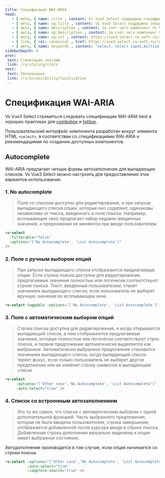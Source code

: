 ```yaml
---
title: Спецификация WAI-ARIA
head:
   - [ meta, { name: title , content: Vs Vue3 Select поддержка спецификации WAI-ARIA} ]
   - [ meta, { name: og:title , content: Vs Vue3 Select поддержка спецификации WAI-ARIA } ]
   - [ meta, { name: description , content: За счет чего компонент Vs Vue3 Select поддерживает спецификацию WAI-ARIA } ]
   - [ meta, { name: og:description , content: За счет чего компонент Vs Vue3 Select поддерживает спецификацию WAI-ARIA } ]
   - [ meta, { name: og:url , content: https://vue3-select.va-soft.ru/ru/accessibility/wai-aria/ } ]
   - [ link, { rel: canonical , href: https://vue3-select.va-soft.ru/ru/accessibility/wai-aria/ } ]
   - [ meta, { name: keywords , content: "select, select input,multiselect,wai-aria,accessibility" } ]
sidebarDepth: 0
prev:
 text: Стилизация слотами
 link: /ru/styling/slots
next:
 text: Локализация
 link: /ru/accessibility/localization
---
```


# Спецификация WAI-ARIA

Vs Vue3 Select стремиться следовать спецификации WAI-ARIA best в хороших практиках для 
[combobox](https://www.w3.org/WAI/ARIA/apg/patterns/combobox/) и
[listbox](https://www.w3.org/WAI/ARIA/apg/patterns/listbox/).

Пользовательский интерфейс компонента разработан вокруг элемента HTML `<select>`, в соответствии со спецификациями
WAI-ARIA и рекомендациями по созданию доступных компонентов.

## Autocomplete

WAI-ARIA предлагает четыре формы автозаполнения для выпадающих списков. Vs Vue3 Select можно настроить для 
предоставления этих вариантов использования.

### 1. No autocomplete

> Поле со списком доступно для редактирования, и при запуске выпадающего списка опции, которые оно 
> содержит, одинаковы независимо от текста, введенного в поле поиска. Например, всплывающее окно предлагает набор 
> недавно введенных значений, и предложения не меняются при вводе пользователем

   ```html
   <v-select
     :filterable="false"
     :options="['No Autocomplete', 'List Autocomplete']"
   />
   ```

   <v-select :filterable="false" :options="['No Autocomplete', 'List Autocomplete']" />

### 2. Поле с ручным выбором опций

   > При запуске выпадающего списка отображаются предлагаемые опции. Если строка поиска доступна для
   > редактирования, предлагаемые значения полностью или логически соответствуют строке поиска. Текст, введенный
   > пользователем, станет значением выпадающего списка, если пользователь не выберет вручную значение во всплывающем 
   > окне.

   ```html
   <v-select taggable :options="['No Autocomplete', 'List Autocomplete']" />
   ```

   <v-select taggable :options="['No Autocomplete', 'List Autocomplete']" />

### 3. Поле с автоматическим выбором опций

   > Строка поиска доступна для редактирования, и когда открывается выпадающий список, в нем отображаются предлагаемые
   > значения, которые полностью или логически соответствуют строк поиска, и первое предложение автоматически выделяется
   > как выбранное. Автоматически выбранное предложение становится значением выпадающего списка, когда выпадающий список
   > теряет фокус, если только пользователь не выберет другое предложение или не изменит строку символов в выпадающем
   > списке

   ```html
   <v-select 
        :options="['Other case','No Autocomplete', 'List Autocomplete']" 
        :auto-select="true" />
   ```

   <v-select :options="['Other Case','No Autocomplete', 'List Autocomplete']" :auto-select="true" />

### 4. Список со встроенным автозаполнением <Badge type="tip" text="v1.2.0+" vertical="top" />

   > Это то же самое, что список с автоматическим выбором с одной дополнительной функцией. Часть выбранного предложения,
   > которая не была введена пользователем, строка завершения, отображается добавленной после курсора ввода в строки 
   > поиска. Добавленная строка дополнения визуально выделена и опция имеет выбранное состояние.

Автодополнение производится в том случае, если опция начинается со строки поиска.

   ```html
   <v-select :options="['Other case','No Autocomplete', 'List Autocomplete']" 
             :auto-select="true"  
             :complete-search="true" />
   ```

   <v-select :options="['Other Case','No Autocomplete', 'List Autocomplete', 'No cases']" :auto-select="true"  :complete-search="true" />
